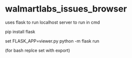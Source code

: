 # walmartlabs_issues_browser

uses flask to run localhost server 
to run in cmd

pip install flask

set FLASK_APP=viewer.py
python -m flask run

(for bash replce set with export)

